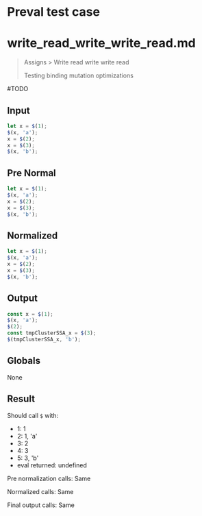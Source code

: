 # Preval test case

# write_read_write_write_read.md

> Assigns > Write read write write read
>
> Testing binding mutation optimizations

#TODO

## Input

`````js filename=intro
let x = $(1);
$(x, 'a');
x = $(2);
x = $(3);
$(x, 'b');
`````

## Pre Normal

`````js filename=intro
let x = $(1);
$(x, 'a');
x = $(2);
x = $(3);
$(x, 'b');
`````

## Normalized

`````js filename=intro
let x = $(1);
$(x, 'a');
x = $(2);
x = $(3);
$(x, 'b');
`````

## Output

`````js filename=intro
const x = $(1);
$(x, 'a');
$(2);
const tmpClusterSSA_x = $(3);
$(tmpClusterSSA_x, 'b');
`````

## Globals

None

## Result

Should call `$` with:
 - 1: 1
 - 2: 1, 'a'
 - 3: 2
 - 4: 3
 - 5: 3, 'b'
 - eval returned: undefined

Pre normalization calls: Same

Normalized calls: Same

Final output calls: Same
